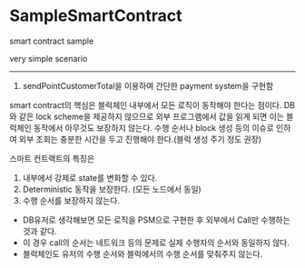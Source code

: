# SampleSmartContract
smart contract sample

very simple scenario

---------------------------

1. sendPointCustomerTotal을 이용하여 간단한 payment system을 구현함

smart contract의 핵심은 블럭체인 내부에서 모든 로직이 동작해야 한다는 점이다.
DB와 같은 lock scheme을 제공하지 않으므로 외부 프로그램에서 값을 읽게 되면 이는 블럭체인 동작에서 아무것도 보장하지 않는다.
수행 순서나 block 생성 등의 이슈로 인하여 외부 조회는 충분한 시간을 두고 진행해야 한다.(블럭 생성 주기 정도 권장)

스마트 컨트랙트의 특징은

1. 내부에서 강제로 state를 변화할 수 있다.
2. Deterministic 동작을 보장한다. (모든 노드에서 동일)
3. 수행 순서를 보장하지 않는다.
- DB유저로 생각해보면 모든 로직을 PSM으로 구현한 후 외부에서 Call만 수행하는 것과 같다.
- 이 경우 call의 순서는 네트워크 등의 문제로 실제 수행자의 순서와 동일하지 않다.
- 블럭체인도 유저의 수행 순서와 블럭에서의 수행 순서를 맞춰주지 않는다.

